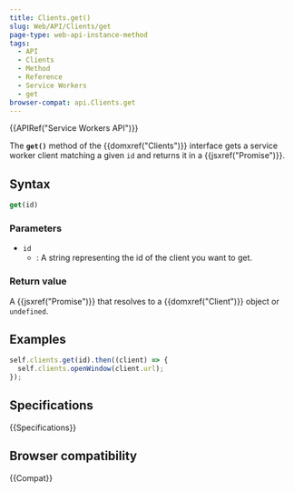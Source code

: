 ```yaml
---
title: Clients.get()
slug: Web/API/Clients/get
page-type: web-api-instance-method
tags:
  - API
  - Clients
  - Method
  - Reference
  - Service Workers
  - get
browser-compat: api.Clients.get
---
```

{{APIRef("Service Workers API")}}

The **`get()`** method of the
{{domxref("Clients")}} interface gets a service worker client matching a given
`id` and returns it in a {{jsxref("Promise")}}.

## Syntax

```js
get(id)
```

### Parameters

- `id`
  - : A string representing the id of the client you want to get.

### Return value

A {{jsxref("Promise")}} that resolves to a {{domxref("Client")}} object or
`undefined`.

## Examples

```js
self.clients.get(id).then((client) => {
  self.clients.openWindow(client.url);
});
```

## Specifications

{{Specifications}}

## Browser compatibility

{{Compat}}
